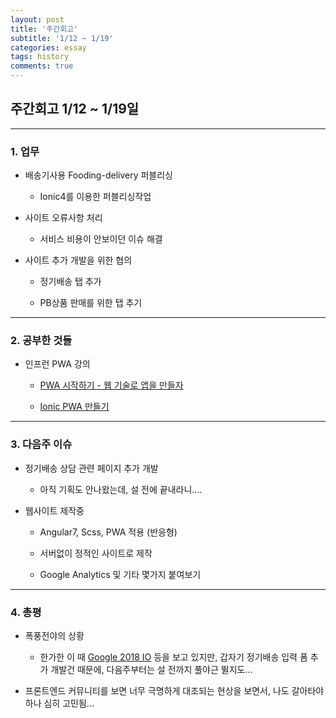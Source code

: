 ```yaml
---
layout: post
title: '주간회고'
subtitle: '1/12 ~ 1/19'
categories: essay
tags: history
comments: true
---
```




## 주간회고 1/12 ~ 1/19일



--- 



### 1. 업무


-   배송기사용 Fooding-delivery 퍼블리싱

    -   Ionic4를 이용한 퍼블리싱작업



-   사이트 오류사항 처리

    -   서비스 비용이 안보이던 이슈 해결


-   사이트 추가 개발을 위한 협의

    -   정기배송 탭 추가

    -   PB상품 판매를 위한 탭 추기


--- 



### 2. 공부한 것들


-   인프런 PWA 강의 
    
    -   [PWA 시작하기 - 웹 기술로 앱을 만들자](https://www.inflearn.com/course/pwa/)



    - [Ionic PWA 만들기](https://www.inflearn.com/course/ionic-pwa/)



---


### 3. 다음주 이슈


-   정기배송 상담 관련 페이지 추가 개발

    -   아직 기획도 안나왔는데, 설 전에 끝내라니....


-   웹사이트 제작중

    -   Angular7, Scss, PWA 적용 (반응형)

    -   서버없이 정적인 사이트로 제작

    -   Google Analytics 및 기타 몇가지 붙여보기


--- 


### 4. 총평


-   폭풍전야의 상황

    -   한가한 이 때 [Google 2018 IO](https://www.youtube.com/watch?v=NITk4kXMQDw&t=1924s) 등을 보고 있지만, 갑자기 정기배송 입력 폼 추가 개발건 때문에, 다음주부터는 설 전까지 풀야근 뛸지도...


-   프론트엔드 커뮤니티를 보면 너무 극명하게 대조되는 현상을 보면서, 나도 갈아타야하나 심히 고민됨...


